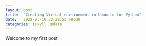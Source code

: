 ```yaml
---
layout: post
title:  "Creating Virtual environment in Ubunutu for Python"
date:   2022-03-10 22:28:53 +0530
categories: jekyll update
---
```


Welcome to my first post